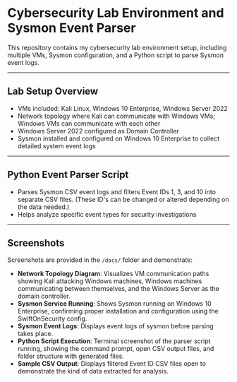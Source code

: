 # Cybersecurity Lab Environment and Sysmon Event Parser

This repository contains my cybersecurity lab environment setup, including multiple VMs, Sysmon configuration, and a Python script to parse Sysmon event logs.

---

## Lab Setup Overview

- VMs included: Kali Linux, Windows 10 Enterprise, Windows Server 2022  
- Network topology where Kali can communicate with Windows VMs; Windows VMs can communicate with each other  
- Windows Server 2022 configured as Domain Controller  
- Sysmon installed and configured on Windows 10 Enterprise to collect detailed system event logs  

---

## Python Event Parser Script

- Parses Sysmon CSV event logs and filters Event IDs 1, 3, and 10 into separate CSV files. (These ID's can be changed or altered depending on the data needed.)  
- Helps analyze specific event types for security investigations  

---

## Screenshots

Screenshots are provided in the `/docs/` folder and demonstrate:  

- **Network Topology Diagram**: Visualizes VM communication paths showing Kali attacking Windows machines, Windows machines communicating between themselves, and the Windows Server as the domain controller.
- **Sysmon Service Running**: Shows Sysmon running on Windows 10 Enterprise, confirming proper installation and configuration using the SwiftOnSecurity config.
- **Sysmon Event Logs**: Displays event logs of sysmon before parsing takes place.   
- **Python Script Execution**: Terminal screenshot of the parser script running, showing the command prompt, open CSV output files, and folder structure with generated files.  
- **Sample CSV Output**: Displays filtered Event ID CSV files open to demonstrate the kind of data extracted for analysis.  
